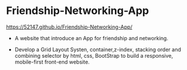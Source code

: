 # Friendship-Networking-App

https://52147.github.io/Friendship-Networking-App/

- A website that introduce an App for friendship and networking.



- Develop a Grid Layout Systen, container,z-index, stacking order and combining selector by html, css, BootStrap to build a responsive, mobile-first front-end website.
